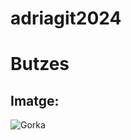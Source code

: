 # adriagit2024
# Butzes
## Imatge:
![Gorka](https://ow-produccio-fbib.s3.eu-west-1.amazonaws.com/federateds/acc9f4d6-b50b-4b50-8e39-efab91349dde.jpg)

